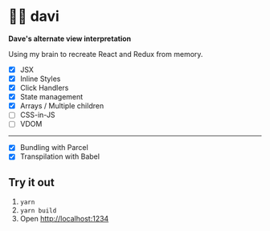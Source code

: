 # 👦🏻 davi

**Dave's alternate view interpretation**

Using my brain to recreate React and Redux from memory.

* [x] JSX
* [x] Inline Styles
* [x] Click Handlers
* [x] State management
* [x] Arrays / Multiple children
* [ ] CSS-in-JS
* [ ] VDOM

---

* [x] Bundling with Parcel
* [x] Transpilation with Babel

## Try it out

1.  `yarn`
2.  `yarn build`
3.  Open [http://localhost:1234](http://localhost:1234)
